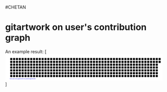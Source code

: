 #CHETAN

# gitartwork on user's contribution graph



An example result:
[![jasineri/gitartwork](gitartwork.svg)]

